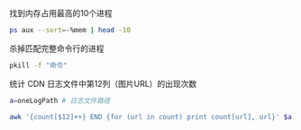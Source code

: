 找到内存占用最高的10个进程

```bash
ps aux --sort=-%mem | head -10
```

杀掉匹配完整命令行的进程

```bash
pkill -f "命令"
```

统计 CDN 日志文件中第12列（图片URL）的出现次数

```bash
a=oneLogPath # 日志文件路径

awk '{count[$12]++} END {for (url in count) print count[url], url}' $a | sort -nr | head -n 5
```
